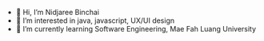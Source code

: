- 👋 Hi, I’m Nidjaree Binchai
- 👀 I’m interested in java, javascript, UX/UI design
- 🌱 I’m currently learning Software Engineering, Mae Fah Luang University

<!---
6231305013/6231305013 is a ✨ special ✨ repository because its `README.md` (this file) appears on your GitHub profile.
You can click the Preview link to take a look at your changes.
--->

